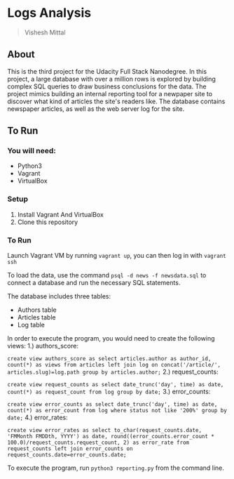 # Logs Analysis

> Vishesh Mittal

## About

This is the third project for the Udacity Full Stack Nanodegree. In this project, a large database with over a million rows is explored by building complex SQL queries to draw business conclusions for the data. The project mimics building an internal reporting tool for a newpaper site to discover what kind of articles the site's readers like. The database contains newspaper articles, as well as the web server log for the site.

## To Run

### You will need:
- Python3
- Vagrant
- VirtualBox

### Setup
1. Install Vagrant And VirtualBox
2. Clone this repository

### To Run

Launch Vagrant VM by running `vagrant up`, you can then log in with `vagrant ssh`

To load the data, use the command `psql -d news -f newsdata.sql` to connect a database and run the necessary SQL statements.

The database includes three tables:
- Authors table
- Articles table
- Log table

In order to execute the program, you would need to create the following views:
1.) authors_score:

`create view authors_score as select articles.author as author_id, count(*) as views from articles left join log on concat('/article/', articles.slug)=log.path group by articles.author;`
2.) request_counts:

`create view request_counts as select date_trunc('day', time) as date, count(*) as request_count from log group by date;`
3.) error_counts:

`create view error_counts as select date_trunc('day', time) as date, count(*) as error_count from log where status not like '200%' group by date;`
4.) error_rates:

`create view error_rates as select to_char(request_counts.date, 'FMMonth FMDDth, YYYY') as date, round((error_counts.error_count * 100.0)/request_counts.request_count, 2) as error_rate from request_counts left join error_counts on request_counts.date=error_counts.date;`


To execute the program, run `python3 reporting.py` from the command line.
